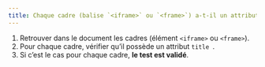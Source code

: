 ```yaml
---
title: Chaque cadre (balise `<iframe>` ou `<frame>`) a-t-il un attribut `title` ?
---
```


1. Retrouver dans le document les cadres (élément `<iframe>` ou `<frame>`).
2. Pour chaque cadre, vérifier qu’il possède un attribut `title `.
3. Si c’est le cas pour chaque cadre, **le test est validé**.
